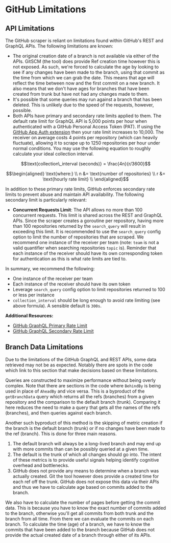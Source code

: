 # GitHub Limitations

## API Limitations

The GitHub scraper is reliant on limitations found within GitHub's REST and
GraphQL APIs. The following limitations are known:

* The original creation date of a branch is not available via either of the
  APIs. GitSCM (the  tool) does provide Ref creation time however this is not
  exposed. As such, we're forced to calculate the age by looking to see if any
  changes have been made to the branch, using that commit as the time from
  which we can grab the date. This means that age will reflect the time between
  now and the first commit on a new branch. It also means that we don't have
  ages for branches that have been created from trunk but have not had any
  changes made to them.
* It's possible that some queries may run against a branch that has been
  deleted. This is unlikely due to the speed of the requests, however,
  possible.
* Both APIs have primary and secondary rate limits applied to them. The default
  rate limit for GraphQL API is 5,000 points per hour when authenticated with a
  GitHub Personal Access Token (PAT). If using the [GitHub App Auth
  extension][ghext] then your rate limit increases to 10,000. The receiver on
  average costs 4 points per repository (which can heavily fluctuate), allowing
  it to scrape up to 1250 repositories per hour under normal conditions. You
  may use the following equation to roughly calculate your ideal collection
  interval.

```math
\text{collection\_interval (seconds)} = \frac{4n}{r/3600}
```

```math
\begin{aligned}
    \text{where:} \\
    n &= \text{number of repositories} \\
    r &= \text{hourly rate limit} \\
\end{aligned}
```

In addition to these primary rate limits, GitHub enforces secondary rate limits
to prevent abuse and maintain API availability. The following secondary limit is
particularly relevant:

- **Concurrent Requests Limit**: The API allows no more than 100 concurrent
requests. This limit is shared across the REST and GraphQL APIs. Since the
scraper creates a goroutine per repository, having more than 100 repositories
returned by the `search_query` will result in exceeding this limit.
It is recommended to use the `search_query` config option to limit the number of
repositories that are scraped. We recommend one instance of the receiver per
team (note: `team` is not a valid quantifier when searching repositories `topic`
is). Reminder that each instance of the receiver should have its own
corresponding token for authentication as this is what rate limits are tied to.

In summary, we recommend the following:

- One instance of the receiver per team
- Each instance of the receiver should have its own token
- Leverage `search_query` config option to limit repositories returned to 100 or
less per instance
- `collection_interval` should be long enough to avoid rate limiting (see above
formula). A sensible default is `300s`.

**Additional Resources:**

- [GitHub GraphQL Primary Rate Limit](https://docs.github.com/en/graphql/overview/rate-limits-and-node-limits-for-the-graphql-api#primary-rate-limit)
- [GitHub GraphQL Secondary Rate Limit](https://docs.github.com/en/graphql/overview/rate-limits-and-node-limits-for-the-graphql-api#secondary-rate-limit)

[ghext]: https://github.com/liatrio/liatrio-otel-collector/tree/main/extension/githubappauthextension

## Branch Data Limitations


Due to the limitations of the GitHub GraphQL and REST APIs, some data retrieved
may not be as expected. Notably there are spots in the code which link to this
section that make decisions based on these limitations.

Queries are constructed to maximize performance without being overly complex.
Note that there are sections in the code where `BehindBy` is being used in
place of `AheadBy` and vice versa. This is a byproduct of the `getBranchData`
query which returns all the refs (branches) from a given repository and the
comparison to the default branch (trunk). Comparing it here reduces the need
to make a query that gets all the names of the refs (branches), and then queries
against each branch. 

Another such byproduct of this method is the skipping of metric creation if the
branch is the default branch (trunk) or if no changes have been made to the
ref (branch). This is done for three main reasons.

1. The default branch will always be a long-lived branch and
   may end up with more commits than can be possibly queried
   at a given time.
2. The default is the trunk of which all changes should go
   into. The intent of these metrics is to provide useful
   signals helping identify cognitive overhead and
   bottlenecks.
3. GitHub does not provide any means to determine when a
   branch was actually created. Git the tool however does
   provide a created time for each ref off the trunk. GitHub
   does not expose this data via their APIs and thus we
   have to calculate age based on commits added to the
   branch.

We also have to calculate the number of pages before getting the commit data.
This is because you have to know the exact number of commits added to the
branch, otherwise you'll get all commits from both trunk and the branch from
all time. From there we can evaluate the commits on each branch. To calculate
the time (age) of a branch, we have to know the commits that have been added to
the branch because GitHub does not provide the actual created date of a branch
through either of its APIs.
